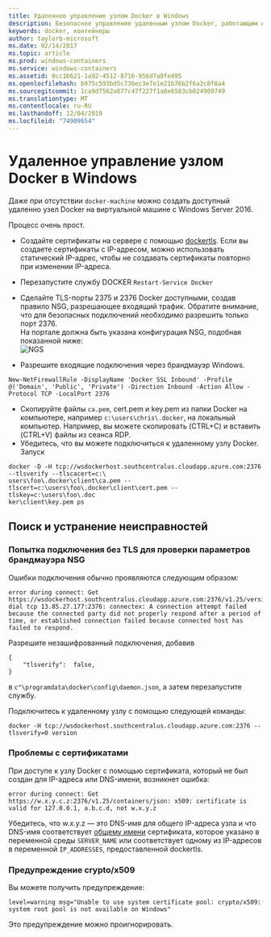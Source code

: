 ```yaml
---
title: Удаленное управление узлом Docker в Windows
description: Безопасное управление удаленным узлом Docker, работающим в Windows Server.
keywords: docker, контейнеры
author: taylorb-microsoft
ms.date: 02/14/2017
ms.topic: article
ms.prod: windows-containers
ms.service: windows-containers
ms.assetid: 0cc1b621-1a92-4512-8716-956d7a8fe495
ms.openlocfilehash: b975c593bd5c736ec3e7e1e21b76b2f6a2c8f8a4
ms.sourcegitcommit: 1ca9d7562a877c47f227f1a8e6583cb024909749
ms.translationtype: MT
ms.contentlocale: ru-RU
ms.lasthandoff: 12/04/2019
ms.locfileid: "74909654"
---
```

# <a name="remote-management-of-a-windows-docker-host"></a>Удаленное управление узлом Docker в Windows

Даже при отсутствии `docker-machine` можно создать доступный удаленно узел Docker на виртуальной машине с Windows Server 2016.

Процесс очень прост.

* Создайте сертификаты на сервере с помощью [dockertls](https://hub.docker.com/r/stefanscherer/dockertls-windows/). Если вы создаете сертификаты с IP-адресом, можно использовать статический IP-адрес, чтобы не создавать сертификаты повторно при изменении IP-адреса.

* Перезапустите службу DOCKER `Restart-Service Docker`
* Сделайте TLS-порты 2375 и 2376 Docker доступными, создав правило NSG, разрешающее входящий трафик. Обратите внимание, что для безопасных подключений необходимо разрешить только порт 2376.  
  На портале должна быть указана конфигурация NSG, подобная показанной ниже:  
  ![NGS](media/nsg.png)  
  
* Разрешите входящие подключения через брандмауэр Windows. 
```
New-NetFirewallRule -DisplayName 'Docker SSL Inbound' -Profile @('Domain', 'Public', 'Private') -Direction Inbound -Action Allow -Protocol TCP -LocalPort 2376
```
* Скопируйте файлы `ca.pem`, cert.pem и key.pem из папки Docker на компьютере, например `c:\users\chris\.docker`, на локальный компьютер. Например, вы можете скопировать (CTRL+C) и вставить (CTRL+V) файлы из сеанса RDP. 
* Убедитесь, что вы можете подключиться к удаленному узлу Docker. Запуск
```
docker -D -H tcp://wsdockerhost.southcentralus.cloudapp.azure.com:2376 --tlsverify --tlscacert=c:\
users\foo\.docker\client\ca.pem --tlscert=c:\users\foo\.docker\client\cert.pem --tlskey=c:\users\foo\.doc
ker\client\key.pem ps
```


## <a name="troubleshooting"></a>Поиск и устранение неисправностей
### <a name="try-connecting-without-tls-to-determine-your-nsg-firewall-settings-are-correct"></a>Попытка подключения без TLS для проверки параметров брандмауэра NSG
Ошибки подключения обычно проявляются следующим образом:
```
error during connect: Get https://wsdockerhost.southcentralus.cloudapp.azure.com:2376/v1.25/version: dial tcp 13.85.27.177:2376: connectex: A connection attempt failed because the connected party did not properly respond after a period of time, or established connection failed because connected host has failed to respond.
```

Разрешите незашифрованный подключения, добавив 
```
{
    "tlsverify":  false,
}
```
в `c"\programdata\docker\config\daemon.json`, а затем перезапустите службу.

Подключитесь к удаленному узлу с помощью следующей команды:
```
docker -H tcp://wsdockerhost.southcentralus.cloudapp.azure.com:2376 --tlsverify=0 version
```

### <a name="cert-problems"></a>Проблемы с сертификатами
При доступе к узлу Docker с помощью сертификата, который не был создан для IP-адреса или DNS-имени, возникнет ошибка:
```
error during connect: Get https://w.x.y.c.z:2376/v1.25/containers/json: x509: certificate is valid for 127.0.0.1, a.b.c.d, not w.x.y.z
```
Убедитесь, что w.x.y.z — это DNS-имя для общего IP-адреса узла и что DNS-имя соответствует [общему имени](https://www.ssl.com/faqs/common-name/) сертификата, которое указано в переменной среды `SERVER_NAME` или соответствует одному из IP-адресов в переменной `IP_ADDRESSES`, предоставленной dockertls.

### <a name="cryptox509-warning"></a>Предупреждение crypto/x509
Вы можете получить предупреждение: 
```
level=warning msg="Unable to use system certificate pool: crypto/x509: system root pool is not available on Windows"
```
Это предупреждение можно проигнорировать.

